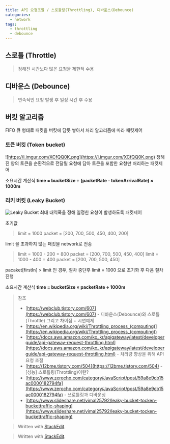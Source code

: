```yaml
---
title: API 요청조절 / 스로틀링(Throttling), 디바운스(Debounce)
categories: 
  - network
tags: 
  - throttling
  - debounce
---
```


## 스로틀 (Throttle)
> 정해진 시간보다 많은 요청을 제한적 수용



## 디바운스 (Debounce)
> 연속적인 요청 발생 후 일정 시간 후 수용



## 버킷 알고리즘
FIFO 큐 형태로 패킷을 버킷에 담듯 쌓아서 처리 알고리즘에 따라 패킷제어
### 토큰 버킷 (Token bucket)
![https://i.imgur.com/XCfQQ0K.png](https://i.imgur.com/XCfQQ0K.png)
정해진 양의 토큰을 순환적으로 전달될 요청에 담아 토큰을 포함한 요청만 처리하는 패킷제어

소요시간 계산식
**time =  bucketSize ÷ (packetRate - tokenArrivalRate) × 1000m**

### 리키 버킷 (Leaky Bucket)
![Leaky Bucket](https://i.imgur.com/LYxD5V6.png)
최대 대역폭을 정해 일정한 요청이 발생하도록 패킷제어

초기값
> limit = 1000
> packet = [200, 700, 500, 450, 400, 200]

limit 을 초과하지 않는 패킷을 network로 전송
> limit = 1000 - 200 = 800
> packet = [200, 700, 500, 450, 400]
> limit = 1000 - 400 = 400
> packet = [200, 700, 500, 450]

pacaket[firstIn] > limit 인 경우, 절차 중단후 limit = 1000 으로 초기화 후 다음 절차 진행

소요시간 계산식
**time =  bucketSize × packetRate ÷ 1000m**

> 참조 
> - [https://webclub.tistory.com/607](https://webclub.tistory.com/607) - 디바운스(Debounce)와 스로틀(Throttle) 그리고 차이점 + 시연예제
> - [https://en.wikipedia.org/wiki/Throttling_process_(computing)](https://en.wikipedia.org/wiki/Throttling_process_(computing))
> - [https://docs.aws.amazon.com/ko_kr/apigateway/latest/developerguide/api-gateway-request-throttling.html](https://docs.aws.amazon.com/ko_kr/apigateway/latest/developerguide/api-gateway-request-throttling.html) - 처리량 향상을 위해 API 요청 조절
> - [https://12bme.tistory.com/504](https://12bme.tistory.com/504) - [성능] 스로틀링(Throttling)이란?
> - [https://www.zerocho.com/category/JavaScript/post/59a8e9cb15ac0000182794fa](https://www.zerocho.com/category/JavaScript/post/59a8e9cb15ac0000182794fa) -  쓰로틀링과 디바운싱
> - [https://www.slideshare.net/vimal25792/leaky-bucket-tocken-buckettraffic-shaping](https://www.slideshare.net/vimal25792/leaky-bucket-tocken-buckettraffic-shaping)

> Written with [StackEdit](https://stackedit.io/).

> Written with [StackEdit](https://stackedit.io/).
<!--stackedit_data:
eyJoaXN0b3J5IjpbMTA4NDQ3MDY1MF19
-->